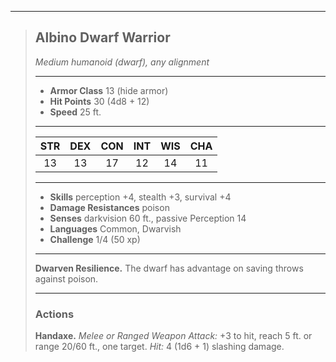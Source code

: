 ***
> ## Albino Dwarf Warrior
> *Medium humanoid (dwarf), any alignment*
> 
> ***
> 
> - **Armor Class** 13 (hide armor)
> - **Hit Points** 30 (4d8 + 12)
> - **Speed** 25 ft.
> 
> ***
> 
> |STR|DEX|CON|INT|WIS|CHA|
> |:---:|:---:|:---:|:---:|:---:|:---:|
> |13|13|17|12|14|11|
> 
> ***
> 
> - **Skills** perception +4, stealth +3, survival +4
> - **Damage Resistances** poison
> - **Senses** darkvision 60 ft., passive Perception 14
> - **Languages** Common, Dwarvish
> - **Challenge** 1/4 (50 xp)
> 
> ***
> 
> **Dwarven Resilience.** The dwarf has advantage on saving throws against poison.
> 
> ***
> 
> ### Actions
> **Handaxe.** *Melee or Ranged Weapon Attack:* +3 to hit, reach 5 ft. or range 20/60 ft., one target. *Hit:* 4 (1d6 + 1) slashing damage.